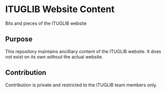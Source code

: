 # ITUGLIB Website Content
Bits and pieces of the ITUGLIB website

## Purpose
This repository maintains ancilliary content of the ITUGLIB website. It does not exist on its
own without the actual website.

## Contribution
Contribution is private and restricted to the ITUGLIB team members only.
